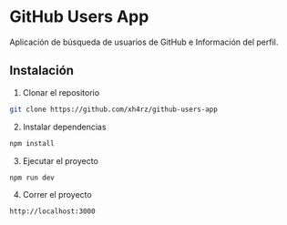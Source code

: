# GitHub Users App

Aplicación de búsqueda de usuarios de GitHub e Información del perfil.

## Instalación

1. Clonar el repositorio

```bash
git clone https://github.com/xh4rz/github-users-app
```

2. Instalar dependencias

```bash
npm install
```

3. Ejecutar el proyecto

```bash
npm run dev
```

4. Correr el proyecto

```bash
http://localhost:3000
```
